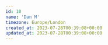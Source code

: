 ```yaml
---
id: 10
name: 'Dan M'
timezone: Europe/London
created_at: 2023-07-28T00:39:08+00:00
updated_at: 2023-07-28T00:39:08+00:00
---
```

